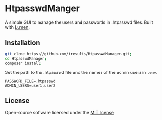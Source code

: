 # HtpasswdManger

A simple GUI to manage the users and passwords in .htpasswd files. Built with [Lumen](https://lumen.laravel.com).

## Installation

```bash
git clone https://github.com/iresults/HtpasswdManager.git;
cd HtpasswdManager;
composer install;
```

Set the path to the .htpasswd file and the names of the admin users in `.env`:

```
PASSWORD_FILE=.htpasswd
ADMIN_USERS=user1,user2
```

## License

Open-source software licensed under the [MIT license](http://opensource.org/licenses/MIT)
